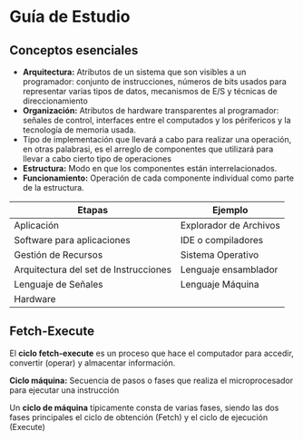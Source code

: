 # Guía de Estudio

## Conceptos esenciales

- **Arquitectura:** Atributos de un sistema que son visibles a un programador:
  conjunto de instrucciones, números de bits usados para representar varias
  tipos de datos, mecanismos de E/S y técnicas de direccionamiento
- **Organización:** Atributos de hardware transparentes al programador: señales
  de control, interfaces entre el computados y los périfericos y la tecnología
  de memoria usada.
- Tipo de implementación que llevará a cabo para realizar una operación, en
  otras palabrasi, es el arreglo de componentes que utilizará para llevar a cabo
  cierto tipo de operaciones
- **Estructura:** Modo en que los componentes están interrelacionados.
- **Funcionamiento:** Operación de cada componente individual como parte de la
  estructura.

| Etapas                                | Ejemplo                |
| ------------------------------------- | ---------------------- |
| Aplicación                            | Explorador de Archivos |
| Software para aplicaciones            | IDE o compiladores     |
| Gestión de Recursos                   | Sistema Operativo      |
| Arquitectura del set de Instrucciones | Lenguaje ensamblador   |
| Lenguaje de Señales                   | Lenguaje Máquina       |
| Hardware                              |                        |

## Fetch-Execute

El **ciclo fetch-execute** es un proceso que hace el computador para accedir,
convertir (operar) y almacentar información.

<!--

### Fetch-Decode

Recibe

### Execute-Storage

-->

**Ciclo máquina:** Secuencia de pasos o fases que realiza el microprocesador
para ejecutar una instrucción

Un **ciclo de máquina** típicamente consta de varias fases, siendo las dos fases
principales el ciclo de obtención (Fetch) y el ciclo de ejecución (Execute)
